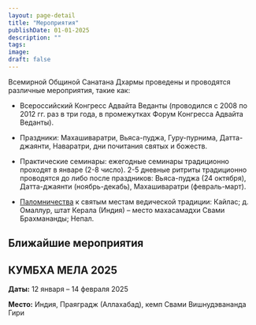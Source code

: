 ```yaml
---
layout: page-detail
title: "Мероприятия"
publishDate: 01-01-2025
description: ""
tags:
image:
draft: false
---
```


 Всемирной Общиной Санатана Дхармы проведены и проводятся различные мероприятия, такие как:

* Всероссийский Конгресс Адвайта Веданты (проводился с 2008 по 2012 гг. раз в три года, в промежутках Форум Конгресса Адвайта Веданты).

* Праздники: Махашиваратри, Вьяса-пуджа, Гуру-пурнима, Датта-джаянти, Наваратри, дни почитания святых и божеств.

* Практические семинары: ежегодные семинары традиционно проходят в январе (2-8 число). 2-5 дневные ритриты традиционно проводятся до либо после праздников: Вьяса-пуджа (24 октября), Датта-джаянти (ноябрь-декабь), Махашиваратри (февраль-март).

* [Паломничества](https://www.advayta.org/zapisatsya-v-palomnichestvo/) к святым местам ведической традиции: Кайлас; д. Омаллур, штат Керала (Индия) – место махасамадхи Свами Брахмананды; Непал.

  
## Ближайшие мероприятия
## **КУМБХА МЕЛА 2025** 
**Даты:** 12 января – 14 февраля 2025

  
**Место:** Индия, Праяградж (Аллахабад), кемп Свами Вишнудэвананда Гири
  
